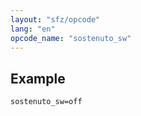 ```yaml
---
layout: "sfz/opcode"
lang: "en"
opcode_name: "sostenuto_sw"
---
```

## Example

```
sostenuto_sw=off
```
